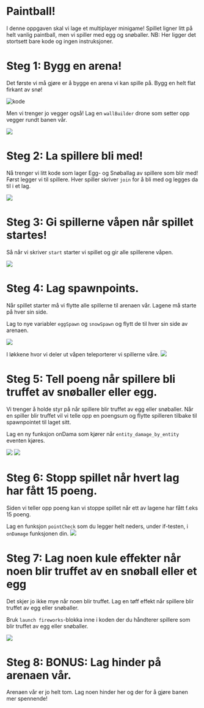 # Paintball! 

I denne oppgaven skal vi lage et multiplayer minigame! Spillet ligner litt på
helt vanlig paintball, men vi spiller med egg og snøballer. NB: Her ligger det
stortsett bare kode og ingen instruksjoner. 

# Steg 1: Bygg en arena! 

Det første vi må gjøre er å bygge en arena vi kan spille på. Bygg en helt flat
firkant av snø! 

![kode](images/snowbase.png) 

Men vi trenger jo vegger også! Lag en `wallBuilder` drone som setter opp vegger
rundt banen vår. 

![](images/wallbuilder.png) 

# Steg 2: La spillere bli med! 

Nå trenger vi litt kode som lager Egg- og Snøballag av spillere som blir med!
Først legger vi til spillere. Hver spiller skriver `join` for å bli med og
legges da til i et lag. 

![](images/teams.png) 

# Steg 3: Gi spillerne våpen når spillet startes! 

Så når vi skriver `start` starter vi spillet og gir alle spillerene våpen. 

![](images/eggsnsnowballs.png)

# Steg 4: Lag spawnpoints. 
Når spillet starter må vi flytte alle spillerne til arenaen vår. Lagene må
starte på hver sin side. 

Lag to nye variabler `eggSpawn` og `snowSpawn` og flytt de til hver sin side av
arenaen. 

![](images/spawnvar.png)

I løkkene hvor vi deler ut våpen teleporterer vi spillerne våre. 
![](images/teleport.png)

# Steg 5: Tell poeng når spillere bli truffet av snøballer eller egg.

Vi trenger å holde styr på når spillere blir truffet av egg eller snøballer. Når
en spiller blir truffet vil vi telle opp en poengsum og flytte spilleren tilbake
til spawnpointet til laget sitt. 

Lag en ny funksjon onDama som kjører når `entity_damage_by_entity` eventen
kjøres. 

![](images/ondamage-event.png) 
![](images/ondamage.png)

# Steg 6: Stopp spillet når hvert lag har fått 15 poeng. 
Siden vi teller opp poeng kan vi stoppe spillet når ett av lagene har fått f.eks
15 poeng. 

Lag en funksjon `pointCheck` som du legger helt neders, under if-testen, i
`onDamage` funksjonen din. 
![](images/pointcheck.png)

# Steg 7: Lag noen kule effekter når noen blir truffet av en snøball eller et egg
Det skjer jo ikke mye når noen blir truffet. Lag en tøff effekt når spillere
blir truffet av egg eller snøballer.

Bruk `launch fireworks`-blokka inne i koden der du håndterer spillere som blir
truffet av egg eller snøballer. 

![](images/fireworks.png)


# Steg 8: BONUS: Lag hinder på arenaen vår. 
Arenaen vår er jo helt tom. Lag noen hinder her og der for å gjøre banen mer
spennende! 





